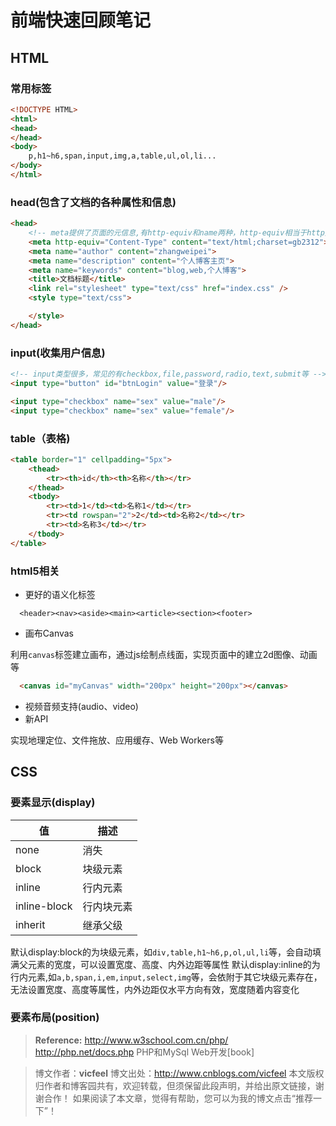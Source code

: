 # 前端快速回顾笔记

## HTML

### 常用标签

```html
<!DOCTYPE HTML>
<html>
<head>
</head>
<body>
    p,h1~h6,span,input,img,a,table,ul,ol,li...
</body>
</html>
```

### head(包含了文档的各种属性和信息)

```html
<head>
    <!-- meta提供了页面的元信息,有http-equiv和name两种，http-equiv相当于http文件头作用 -->
    <meta http-equiv="Content-Type" content="text/html;charset=gb2312">
    <meta name="author" content="zhangweipei">
    <meta name="description" content="个人博客主页">
    <meta name="keywords" content="blog,web,个人博客">
    <title>文档标题</title>
    <link rel="stylesheet" type="text/css" href="index.css" />
    <style type="text/css">

    </style>
</head>
```

### input(收集用户信息)

```html
<!-- input类型很多，常见的有checkbox,file,password,radio,text,submit等 -->
<input type="button" id="btnLogin" value="登录"/>

<input type="checkbox" name="sex" value="male"/>
<input type="checkbox" name="sex" value="female"/>
```

### table（表格)

```html
<table border="1" cellpadding="5px">
    <thead>
        <tr><th>id</th><th>名称</th></tr>
    </thead>
    <tbody>
        <tr><td>1</td><td>名称1</td></tr>
        <tr><td rowspan="2">2</td><td>名称2</td></tr>
        <tr><td>名称3</td></tr>
    </tbody>
</table>
```

### html5相关

* 更好的语义化标签

```  
  <header><nav><aside><main><article><section><footer>
```

* 画布Canvas

利用`canvas`标签建立画布，通过js绘制点线面，实现页面中的建立2d图像、动画等

```html
  <canvas id="myCanvas" width="200px" height="200px"></canvas>
```

* 视频音频支持(audio、video)
* 新API 

实现地理定位、文件拖放、应用缓存、Web Workers等

## CSS

### 要素显示(display)

| 值 | 描述 |
| ------- | ------- |
| none | 消失 |
| block | 块级元素 |
| inline | 行内元素 |
| inline-block | 行内块元素 |
| inherit | 继承父级 |

默认display:block的为块级元素，如`div,table,h1~h6,p,ol,ul,li`等，会自动填满父元素的宽度，可以设置宽度、高度、内外边距等属性
默认display:inline的为行内元素,如`a,b,span,i,em,input,select,img`等，会依附于其它块级元素存在，无法设置宽度、高度等属性，内外边距仅水平方向有效，宽度随着内容变化

### 要素布局(position)


> **Reference:**
> http://www.w3school.com.cn/php/
> http://php.net/docs.php
> PHP和MySql Web开发[book]

>博文作者：**vicfeel**
 博文出处：http://www.cnblogs.com/vicfeel
 本文版权归作者和博客园共有，欢迎转载，但须保留此段声明，并给出原文链接，谢谢合作！
 如果阅读了本文章，觉得有帮助，您可以为我的博文点击“推荐一下”！
